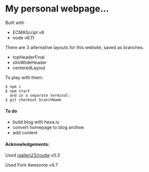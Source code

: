 # My personal webpage...

Built with
+ ECMAScript v6
+ node v6.11

There are 3 alternative layouts for this website, saved as branches.
+ topHeaderFinal
+ slimWideHeader
+ centeredLayout

To play with them:
```
$ npm i
$ npm start
  and in a separate terminal:
$ git checkout branchName
```
#### To do
+ build blog with hexa.io
+ convert homepage to blog archive
+ add content

#### Acknowledgements:
Used [jgallen23/routie](https://github.com/jgallen23/routie) v0.3

Used Font Awesome v4.7
